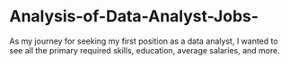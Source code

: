 # Analysis-of-Data-Analyst-Jobs-
As my journey for seeking my first position as a data analyst, I wanted to see all the primary required skills, education, average salaries, and more.
